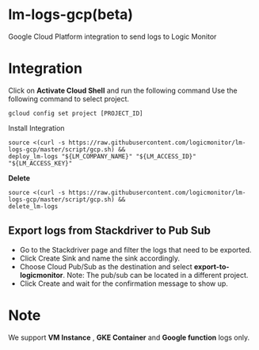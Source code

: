 # lm-logs-gcp(beta)
Google Cloud Platform integration to send logs to Logic Monitor

# Integration
Click on **Activate Cloud Shell** and run the following command
Use the following command to select project.
``` console
gcloud config set project [PROJECT_ID]
```

Install Integration
``` console
source <(curl -s https://raw.githubusercontent.com/logicmonitor/lm-logs-gcp/master/script/gcp.sh) && 
deploy_lm-logs "${LM_COMPANY_NAME}" "${LM_ACCESS_ID}" "${LM_ACCESS_KEY}"
```
**Delete**
``` console
source <(curl -s https://raw.githubusercontent.com/logicmonitor/lm-logs-gcp/master/script/gcp.sh) && 
delete_lm-logs
```

## Export logs from Stackdriver to Pub Sub
- Go to the Stackdriver page and filter the logs that need to be exported.
- Click Create Sink and name the sink accordingly.
- Choose Cloud Pub/Sub as the destination and select **export-to-logicmonitor**. Note: The pub/sub can be located in a different project.
- Click Create and wait for the confirmation message to show up.

# Note
We support **VM Instance** , **GKE Container** and **Google function** logs only.